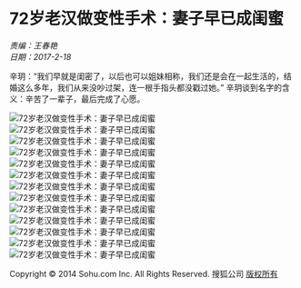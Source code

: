 # 72岁老汉做变性手术：妻子早已成闺蜜

_责编：王春艳_  
_日期：2017-2-18_

辛玥：“我们早就是闺密了，以后也可以姐妹相称，我们还是会在一起生活的，结婚这么多年，我们从来没吵过架，连一根手指头都没戳过她。” 辛玥谈到名字的含义：辛苦了一辈子，最后完成了心愿。

![72岁老汉做变性手术：妻子早已成闺蜜](http://m1.biz.itc.cn/pic/new/stn/24/01/Img8910124_stn.jpg)  
![72岁老汉做变性手术：妻子早已成闺蜜](http://m4.biz.itc.cn/pic/new/stn/23/01/Img8910123_stn.jpg)  
![72岁老汉做变性手术：妻子早已成闺蜜](http://m3.biz.itc.cn/pic/new/stn/22/01/Img8910122_stn.jpg)  
![72岁老汉做变性手术：妻子早已成闺蜜](http://m2.biz.itc.cn/pic/new/stn/21/01/Img8910121_stn.jpg)  
![72岁老汉做变性手术：妻子早已成闺蜜](http://m1.biz.itc.cn/pic/new/stn/20/01/Img8910120_stn.jpg)  
![72岁老汉做变性手术：妻子早已成闺蜜](http://m4.biz.itc.cn/pic/new/stn/19/01/Img8910119_stn.jpg)  
![72岁老汉做变性手术：妻子早已成闺蜜](http://m3.biz.itc.cn/pic/new/stn/18/01/Img8910118_stn.jpg)  
![72岁老汉做变性手术：妻子早已成闺蜜](http://m2.biz.itc.cn/pic/new/stn/17/01/Img8910117_stn.jpg)  
![72岁老汉做变性手术：妻子早已成闺蜜](http://m1.biz.itc.cn/pic/new/stn/16/01/Img8910116_stn.jpg)  
![72岁老汉做变性手术：妻子早已成闺蜜](http://m4.biz.itc.cn/pic/new/stn/15/01/Img8910115_stn.jpg)  
![72岁老汉做变性手术：妻子早已成闺蜜](http://m3.biz.itc.cn/pic/new/stn/14/01/Img8910114_stn.jpg)  
![72岁老汉做变性手术：妻子早已成闺蜜](http://m2.biz.itc.cn/pic/new/stn/13/01/Img8910113_stn.jpg)  
![72岁老汉做变性手术：妻子早已成闺蜜](http://m1.biz.itc.cn/pic/new/stn/12/01/Img8910112_stn.jpg)  

Copyright © 2014 Sohu.com Inc. All Rights Reserved. 搜狐公司 [版权所有](http://corp.sohu.com/s2007/copyright/) 